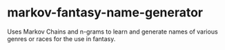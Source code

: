 # markov-fantasy-name-generator
Uses Markov Chains and n-grams to learn and generate names of various genres or races for the use in fantasy.
